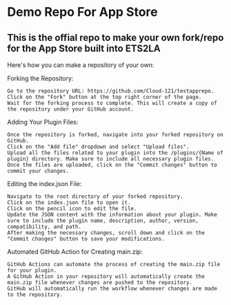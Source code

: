 # Demo Repo For App Store

## This is the offial repo to make your own fork/repo for the App Store built into ETS2LA

Here's how you can make a repository of your own:

Forking the Repository:

    Go to the repository URL: https://github.com/Cloud-121/testapprepo.
    Click on the "Fork" button at the top right corner of the page.
    Wait for the forking process to complete. This will create a copy of the repository under your GitHub account.

Adding Your Plugin Files:

    Once the repository is forked, navigate into your forked repository on GitHub.
    Click on the "Add file" dropdown and select "Upload files".
    Upload all the files related to your plugin into the /plugins/{Name of plugin} directory. Make sure to include all necessary plugin files.
    Once the files are uploaded, click on the "Commit changes" button to commit your changes.

Editing the index.json File:

    Navigate to the root directory of your forked repository.
    Click on the index.json file to open it.
    Click on the pencil icon to edit the file.
    Update the JSON content with the information about your plugin. Make sure to include the plugin name, description, author, version, compatibility, and path.
    After making the necessary changes, scroll down and click on the "Commit changes" button to save your modifications.

Automated GitHub Action for Creating main.zip:

    GitHub Actions can automate the process of creating the main.zip file for your plugin.
    A GitHub Action in your repository will automatically create the main.zip file whenever changes are pushed to the repository.
    GitHub will automatically run the workflow whenever changes are made to the repository.
